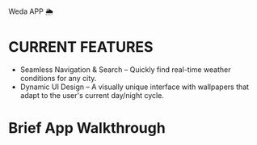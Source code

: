 Weda APP  🌦️

# CURRENT FEATURES

- Seamless Navigation & Search – Quickly find real-time weather conditions for any city.
- Dynamic UI Design – A visually unique interface with wallpapers that adapt to the user's current day/night cycle.


# Brief App Walkthrough




